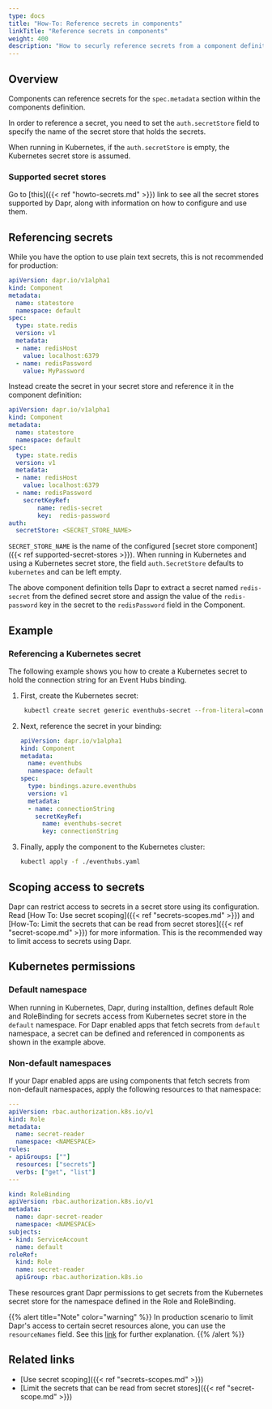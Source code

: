 ```yaml
---
type: docs
title: "How-To: Reference secrets in components"
linkTitle: "Reference secrets in components"
weight: 400
description: "How to securly reference secrets from a component definition"
---
```


## Overview

Components can reference secrets for the `spec.metadata` section within the components definition.

In order to reference a secret, you need to set the `auth.secretStore` field to specify the name of the secret store that holds the secrets.

When running in Kubernetes, if the `auth.secretStore` is empty, the Kubernetes secret store is assumed.

### Supported secret stores

Go to [this]({{< ref "howto-secrets.md" >}}) link to see all the secret stores supported by Dapr, along with information on how to configure and use them.

## Referencing secrets

While you have the option to use plain text secrets, this is not recommended for production:

```yml
apiVersion: dapr.io/v1alpha1
kind: Component
metadata:
  name: statestore
  namespace: default
spec:
  type: state.redis
  version: v1
  metadata:
  - name: redisHost
    value: localhost:6379
  - name: redisPassword
    value: MyPassword
```

Instead create the secret in your secret store and reference it in the component definition:

```yml
apiVersion: dapr.io/v1alpha1
kind: Component
metadata:
  name: statestore
  namespace: default
spec:
  type: state.redis
  version: v1
  metadata:
  - name: redisHost
    value: localhost:6379
  - name: redisPassword
    secretKeyRef:
    	name: redis-secret
        key:  redis-password
auth:
  secretStore: <SECRET_STORE_NAME>
```

`SECRET_STORE_NAME` is the name of the configured [secret store component]({{< ref supported-secret-stores >}}). When running in Kubernetes and using a Kubernetes secret store, the field `auth.SecretStore` defaults to `kubernetes` and can be left empty. 

The above component definition tells Dapr to extract a secret named `redis-secret` from the defined secret store and assign the value of the `redis-password` key in the secret to the `redisPassword` field in the Component.

## Example 

### Referencing a Kubernetes secret

The following example shows you how to create a Kubernetes secret to hold the connection string for an Event Hubs binding.

1. First, create the Kubernetes secret:
    ```bash
     kubectl create secret generic eventhubs-secret --from-literal=connectionString=*********
    ```

2. Next, reference the secret in your binding:
    ```yaml
    apiVersion: dapr.io/v1alpha1
    kind: Component
    metadata:
      name: eventhubs
      namespace: default
    spec:
      type: bindings.azure.eventhubs
      version: v1
      metadata:
      - name: connectionString
        secretKeyRef:
          name: eventhubs-secret
          key: connectionString
    ```

3. Finally, apply the component to the Kubernetes cluster:
    ```bash
    kubectl apply -f ./eventhubs.yaml
    ```

## Scoping access to secrets

Dapr can restrict access to secrets in a secret store using its configuration. Read [How To: Use secret scoping]({{< ref "secrets-scopes.md" >}}) and  [How-To: Limit the secrets that can be read from secret stores]({{< ref "secret-scope.md" >}}) for more information. This is the recommended way to limit access to secrets using Dapr.

## Kubernetes permissions

### Default namespace 

When running in Kubernetes, Dapr, during installtion, defines default Role and RoleBinding for secrets access from Kubernetes secret store in the `default` namespace. For Dapr enabled apps that fetch secrets from `default` namespace, a secret can be defined and referenced in components as shown in the example above.

### Non-default namespaces

If your Dapr enabled apps are using components that fetch secrets from non-default namespaces, apply the following resources to that namespace:

```yaml
---
apiVersion: rbac.authorization.k8s.io/v1
kind: Role
metadata:
  name: secret-reader
  namespace: <NAMESPACE>
rules:
- apiGroups: [""]
  resources: ["secrets"]
  verbs: ["get", "list"]
---

kind: RoleBinding
apiVersion: rbac.authorization.k8s.io/v1
metadata:
  name: dapr-secret-reader
  namespace: <NAMESPACE>
subjects:
- kind: ServiceAccount
  name: default
roleRef:
  kind: Role
  name: secret-reader
  apiGroup: rbac.authorization.k8s.io
```

These resources grant Dapr permissions to get secrets from the Kubernetes secret store for the namespace defined in the Role and RoleBinding.

{{% alert title="Note" color="warning" %}}
In production scenario to limit Dapr's access to certain secret resources alone, you can use the `resourceNames` field. See this [link](https://kubernetes.io/docs/reference/access-authn-authz/rbac/#referring-to-resources) for further explanation.
{{% /alert %}}

## Related links

- [Use secret scoping]({{< ref "secrets-scopes.md" >}}) 
- [Limit the secrets that can be read from secret stores]({{< ref "secret-scope.md" >}})
